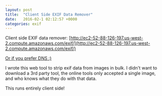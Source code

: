```yaml
---
layout: post
title:  "Client Side EXIF Data Remover"
date:   2016-02-1 02:12:57 +0000
categories: exif
---
```

Client side EXIF data remover: [http://ec2-52-88-126-197.us-west-2.compute.amazonaws.com/exif/](http://ec2-52-88-126-197.us-west-2.compute.amazonaws.com/exif/)

[Or if you prefer DNS :)](http://removeexifdata.com/)

I wrote this web tool to strip exif data from images in bulk. I didn't want to download a 3rd party tool, the online tools only accepted a single image, and who knows what they do with that data.

This runs entirely client side!
